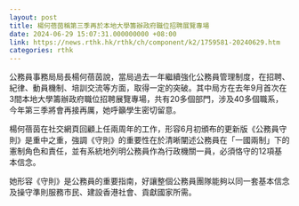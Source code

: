 ```yaml
---
layout: post
title: 楊何蓓茵稱第三季再於本地大學籌辦政府職位招聘展覽專場
date: 2024-06-29 15:07:31.000000000 +08:00
link: https://news.rthk.hk/rthk/ch/component/k2/1759581-20240629.htm
categories: rthk
---
```


公務員事務局局長楊何蓓茵說，當局過去一年繼續強化公務員管理制度，在招聘、紀律、動員機制、培訓交流等方面，取得一定的突破。其中局方在去年9月首次在3間本地大學籌辦政府職位招聘展覽專場，共有20多個部門，涉及40多個職系，今年第三季將會再接再厲，她呼籲學生密切留意。

楊何蓓茵在社交網頁回顧上任兩周年的工作，形容6月初頒布的更新版《公務員守則》是重中之重，強調《守則》的重要性在於清晰闡述公務員在「一國兩制」下的憲制角色和責任，並有系統地列明公務員作為行政機關一員，必須恪守的12項基本信念。

她形容《守則》是公務員的重要指南，好讓整個公務員團隊能夠以同一套基本信念及操守準則服務市民、建設香港社會、貢獻國家所需。
